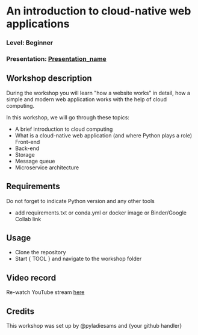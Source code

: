 
# An introduction to cloud-native web applications
### Level: Beginner 
### Presentation: [Presentation_name](workshop/Presentation_template.pptx)

## Workshop description
During the workshop you will learn "how a website works" in detail, how a simple and modern web application works with the help of cloud computing.

In this workshop, we will go through these topics:

* A brief introduction to cloud computing
* What is a cloud-native web application (and where Python plays a role) Front-end
* Back-end
* Storage
* Message queue
* Microservice architecture


## Requirements
Do not forget to indicate Python version and any other tools
+ add requirements.txt or conda.yml or docker image or Binder/Google Collab link

## Usage
* Clone the repository
* Start { TOOL } and navigate to the workshop folder

## Video record
Re-watch YouTube stream [here](https://youtu.be/x1wzl0prjBc)

## Credits
This workshop was set up by @pyladiesams and {your github handler}
